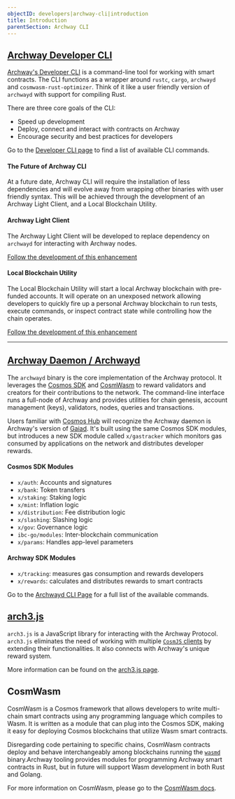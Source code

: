 ```yaml
---
objectID: developers|archway-cli|introduction
title: Introduction
parentSection: Archway CLI
---
```


## [Archway Developer CLI](https://github.com/archway-network/archway-cli)

[Archway's Developer CLI](developer-cli.md) is a command-line tool for working with smart contracts. The CLI functions as a wrapper around `rustc`, `cargo`, `archwayd` and `cosmwasm-rust-optimizer`. Think of it like a user friendly version of `archwayd` with support for compiling Rust.

There are three core goals of the CLI:

- Speed up development
- Deploy, connect and interact with contracts on Archway
- Encourage security and best practices for developers

Go to the [Developer CLI page](developer-cli.md) to find a list of available CLI commands.

#### The Future of Archway CLI

At a future date, Archway CLI will require the installation of less dependencies and will evolve away from wrapping other binaries with user friendly syntax. This will be achieved through the development of an Archway Light Client, and a Local Blockchain Utility.

#### Archway Light Client

The Archway Light Client will be developed to replace dependency on `archwayd` for interacting with Archway nodes.

[Follow the development of this enhancement](https://github.com/archway-network/archway-cli/issues/59)

#### Local Blockchain Utility

The Local Blockchain Utility will start a local Archway blockchain with pre-funded accounts. It will operate on an unexposed network allowing developers to quickly fire up a personal Archway blockchain to run tests, execute commands, or inspect contract state while controlling how the chain operates.

[Follow the development of this enhancement](https://github.com/archway-network/archway-cli/issues/58)

---

## [Archway Daemon / Archwayd](https://github.com/archway-network/archway)

The `archwayd` binary is the core implementation of the Archway protocol. It leverages the [Cosmos SDK](https://github.com/cosmos/cosmos-sdk) and [CosmWasm](https://github.com/CosmWasm/cosmwasm) to reward validators and creators for their contributions to the network. The command-line interface runs a full-node of Archway and provides utilities for chain genesis, account management (keys), validators, nodes, queries and transactions.

Users familiar with [Cosmos Hub](https://github.com/cosmos/gaia) will recognize the Archway daemon is Archway's version of [Gaiad](https://hub.cosmos.network/main/getting-started/what-is-gaia.html). It's built using the same Cosmos SDK modules, but introduces a new SDK module called `x/gastracker` which monitors gas consumed by applications on the network and distributes developer rewards.

#### Cosmos SDK Modules

- `x/auth`: Accounts and signatures
- `x/bank`: Token transfers
- `x/staking`: Staking logic
- `x/mint`: Inflation logic
- `x/distribution`: Fee distribution logic
- `x/slashing`: Slashing logic
- `x/gov`: Governance logic
- `ibc-go/modules`: Inter-blockchain communication
- `x/params`: Handles app-level parameters

#### Archway SDK Modules

- `x/tracking`: measures gas consumption and rewards developers
- `x/rewards`: calculates and distributes rewards to smart contracts

Go to the [Archwayd CLI Page](daemon.md) for a full list of the available commands.

## [arch3.js](https://github.com/archway-network/arch3.js)

`arch3.js` is a JavaScript library for interacting with the Archway Protocol. `arch3.js` eliminates the need of working with multiple [`CosmJS` clients](https://github.com/cosmos/cosmjs) by extending their functionalities. It also connects with Archway's unique reward system.

More information can be found on the [arch3.js page](arch3js.md).

## CosmWasm

CosmWasm is a Cosmos framework that allows developers to write multi-chain smart contracts using any programming language which compiles to Wasm. It is written as a module that can plug into the Cosmos SDK, making it easy for deploying Cosmos blockchains that utilize Wasm smart contracts.

Disregarding code pertaining to specific chains, CosmWasm contracts deploy and behave interchangeably among blockchains running the [`wasmd`](https://github.com/CosmWasm/wasmd) binary.Archway tooling provides modules for programming Archway smart contracts in Rust, but in future will support Wasm development in both Rust and Golang.

For more information on CosmWasm, please go to the [CosmWasm docs](https://docs.cosmwasm.com/).
